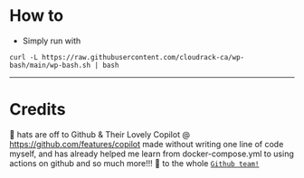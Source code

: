 # How to
- Simply run with
```shell
curl -L https://raw.githubusercontent.com/cloudrack-ca/wp-bash/main/wp-bash.sh | bash
```
---
# Credits
🎩 hats are off to Github & Their Lovely Copilot @ https://github.com/features/copilot made without writing one line of code myself, and has already helped me learn from docker-compose.yml to using actions on github and so much more!!! 💖 to the whole [`Github team!`](https://github.com/team)
